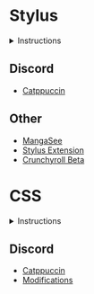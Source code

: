# Stylus
<details>
<summary>Instructions</summary>

1) Get Stylus for [Chrome](https://chrome.google.com/webstore/detail/stylus/clngdbkpkpeebahjckkjfobafhncgmne) or [Firefox](https://addons.mozilla.org/en-US/firefox/addon/styl-us/)
2) Click the link for a style below and press "Install"
</details>

## Discord
- [Catppuccin](https://github.com/hotsno/custom-css/raw/main/catppuccin-discord.user.css)
## Other
- [MangaSee](https://github.com/hotsno/custom-css/raw/main/mangasee-customizations.user.css)
- [Stylus Extension](https://raw.githubusercontent.com/33kk/uso-archive/flomaster/data/usercss/146675.user.css)
- [Crunchyroll Beta](https://raw.githubusercontent.com/hotsno/custom-css/main/crunchyroll-customizations.user.css)

# CSS
<details>
<summary>Instructions</summary>

1) Use `@import url(url here);` in a CSS file.
</details>

## Discord
- [Catppuccin](https://hotsno.github.io/custom-css/catppuccin-discord-base.css)
- [Modifications](https://hotsno.github.io/custom-css/discord-modifications.css)
